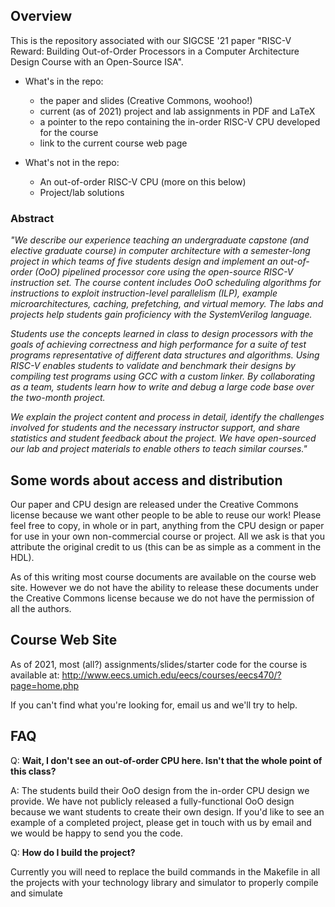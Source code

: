 ## Overview

This is the repository associated with our SIGCSE '21 paper "RISC-V Reward: Building Out-of-Order Processors in a Computer Architecture Design Course with an Open-Source ISA". 

* What's in the repo: 
	* the paper and slides (Creative Commons, woohoo!) 
	* current (as of 2021) project and lab assignments in PDF and LaTeX
	* a pointer to the repo containing the in-order RISC-V CPU developed for the course
	* link to the current course web page 

* What's not in the repo:
	* An out-of-order RISC-V CPU (more on this below)
	* Project/lab solutions

### Abstract

*"We describe our experience teaching an undergraduate capstone (and elective graduate course) in computer architecture with a semester-long project in which teams of five students design and implement an out-of-order (OoO) pipelined processor core using the open-source RISC-V instruction set. The course content includes OoO scheduling algorithms for instructions to exploit instruction-level parallelism (ILP), example microarchitectures, caching, prefetching, and virtual memory. The labs and projects help students gain proficiency with the SystemVerilog language.*

*Students use the concepts learned in class to design processors with the goals of achieving correctness and high performance for a suite of test programs representative of different data structures and algorithms. Using RISC-V enables students to validate and benchmark their designs by compiling test programs using GCC with a custom linker. By collaborating as a team, students learn how to write and debug a large code base over the two-month project.*

*We explain the project content and process in detail, identify the challenges involved for students and the necessary instructor support, and share statistics and student feedback about the project. We have open-sourced our lab and project materials to enable others to teach similar courses."*

## Some words about access and distribution
Our paper and CPU design are released under the Creative Commons license because we want other people to be able to reuse our work! Please feel free to copy, in whole or in part, anything from the CPU design or paper for use in your own non-commercial course or project. All we ask is that you attribute the original credit to us (this can be as simple as a comment in the HDL).

As of this writing most course documents are available on the course web site. However we do not have the ability to release these documents under the Creative Commons license because we do not have the permission of all the authors.

## Course Web Site

As of 2021, most (all?) assignments/slides/starter code for the course is available at:
http://www.eecs.umich.edu/eecs/courses/eecs470/?page=home.php

If you can't find what you're looking for, email us and we'll try to help.

## FAQ
Q: **Wait, I don't see an out-of-order CPU here. Isn't that the whole point of this class?**

A: The students build their OoO design from the in-order CPU design we provide. We have not publicly released a fully-functional OoO design because we want students to create their own design. If you'd like to see an example of a completed project, please get in touch with us by email and we would be happy to send you the code.

Q: **How do I build the project?**

Currently you will need to replace the build commands in the Makefile in all the projects with your technology library and simulator to properly compile and simulate


